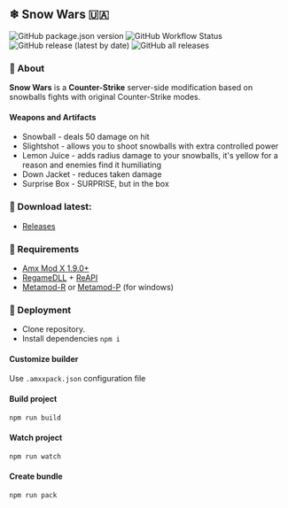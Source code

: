 ## ❄ Snow Wars 🇺🇦
![GitHub package.json version](https://img.shields.io/github/package-json/v/hedgefog/cs-snow-wars)
![GitHub Workflow Status](https://img.shields.io/github/workflow/status/hedgefog/cs-snow-wars/CI)
![GitHub release (latest by date)](https://img.shields.io/github/v/release/hedgefog/cs-snow-wars)
![GitHub all releases](https://img.shields.io/github/downloads/hedgefog/cs-snow-wars/total)

### 📄 About

__Snow Wars__ is a __Counter-Strike__ server-side modification based on snowballs fights with original Counter-Strike modes.

#### Weapons and Artifacts

- Snowball - deals 50 damage on hit
- Slightshot - allows you to shoot snowballs with extra controlled power
- Lemon Juice - adds radius damage to your snowballs, it's yellow for a reason and enemies find it humiliating
- Down Jacket - reduces taken damage
- Surprise Box - SURPRISE, but in the box

### 🔽 Download latest:
- [Releases](../../releases)

### 🔄 Requirements
- [Amx Mod X 1.9.0+](https://www.amxmodx.org/downloads-new.php)
- [RegameDLL](https://github.com/s1lentq/ReGameDLL_CS) + [ReAPI](https://github.com/s1lentq/reapi)
- [Metamod-R](https://github.com/theAsmodai/metamod-r) or [Metamod-P](https://github.com/Bots-United/metamod-p) (for windows)

### 🔧 Deployment
- Clone repository.
- Install dependencies `npm i`

#### Customize builder
Use `.amxxpack.json` configuration file

#### Build project

```bash
npm run build
```

#### Watch project

```bash
npm run watch
```

#### Create bundle

```bash
npm run pack
```
